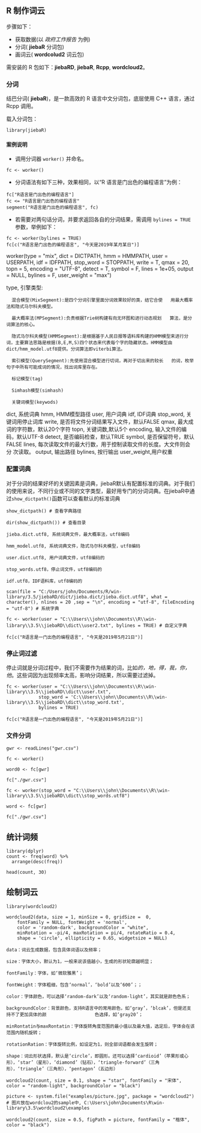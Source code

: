## R 制作词云

步骤如下：
- 获取数据(以 *政府工作报告* 为例)
- 分词( **jiebaR** 分词包)
- 画词云( **wordcolud2** 词云包)

需安装的 R 包如下：**jiebaRD**, **jiebaR**, **Rcpp**, **wordcloud2**。

### 分词
结巴分词( **jiebaR**)，是一款高效的 R 语言中文分词包，底层使用 C++ 语言，通过 Rcpp 调用。

载入分词包：
```
library(jiebaR)
```
#### 案例说明

- 调用分词器 `worker()` 并命名。
```{r}
fc <- worker()
```

- 分词语法有如下三种，效果相同，以“R 语言是门出色的编程语言”为例：
```{r}
fc["R语言是门出色的编程语言"]
fc <= "R语言是门出色的编程语言"
segment("R语言是门出色的编程语言", fc)
```

- 若需要对两句话分词，并要求返回各自的分词结果，需调用 `bylines = TRUE` 参数，举例如下：
```{r}
fc <- worker(bylines = TRUE)
fc[c("R语言是门出色的编程语言", "今天是2019年某月某日")]
```


worker(type = "mix", dict = DICTPATH, hmm = HMMPATH, user = USERPATH,
  idf = IDFPATH, stop_word = STOPPATH, write = T, qmax = 20, topn = 5,
  encoding = "UTF-8", detect = T, symbol = F, lines = 1e+05,
  output = NULL, bylines = F, user_weight = "max")


type, 引擎类型:

      混合模型(MixSegment):是四个分词引擎里面分词效果较好的类，结它合使   用最大概率法和隐式马尔科夫模型。
    
      最大概率法(MPSegment):负责根据Trie树构建有向无环图和进行动态规划   算法，是分词算法的核心。
    
      隐式马尔科夫模型(HMMSegment):是根据基于人民日报等语料库构建的HMM模型来进行分词，主要算法思路是根据(B,E,M,S)四个状态来代表每个字的隐藏状态。HMM模型由dict/hmm_model.utf8提供。分词算法即viterbi算法。
    
      索引模型(QuerySegment):先使用混合模型进行切词，再对于切出来的较长   的词，枚举句子中所有可能成词的情况，找出词库里存在。
    
      标记模型(tag)
    
      Simhash模型(simhash)
    
      关键词模型(keywods)
    
dict,      系统词典
hmm,       HMM模型路径
user,      用户词典
idf,       IDF词典
stop_word, 关键词用停止词库
write,     是否将文件分词结果写入文件，默认FALSE
qmax,      最大成词的字符数，默认20个字符
topn,      关键词数,默认5个
encoding,  输入文件的编码，默认UTF-8
detect,    是否编码检查，默认TRUE
symbol,    是否保留符号，默认FALSE
lines,     每次读取文件的最大行数，用于控制读取文件的长度。大文件则会分            次读取。
output,    输出路径
bylines,   按行输出
user_weight,用户权重


### 配置词典

对于分词的结果好坏的关键因素是词典，jiebaR默认有配置标准的词典。对于我们的使用来说，不同行业或不同的文字类型，最好用专门的分词词典。在jiebaR中通过`show_dictpath()`函数可以查看默认的标准词典

```{r}
show_dictpath() # 查看字典路径
```

```{r}
dir(show_dictpath()) # 查看目录
```

```
jieba.dict.utf8, 系统词典文件，最大概率法，utf8编码

hmm_model.utf8, 系统词典文件，隐式马尔科夫模型，utf8编码

user.dict.utf8, 用户词典文件，utf8编码的

stop_words.utf8，停止词文件，utf8编码的

idf.utf8，IDF语料库，utf8编码的
```

```{r}
scan(file = "C:/Users/john/Documents/R/win-library/3.5/jiebaRD/dict/jieba.dict/jieba.dict.utf8", what = character(), nlines = 20 ,sep = "\n", encoding = "utf-8", fileEncoding = "utf-8") # 系统字典
```



```{r}
fc <- worker(user = "C:\\Users\\john\\Documents\\R\\win-library\\3.5\\jiebaRD\\dict\\user2.txt", bylines = TRUE) # 自定义字典

fc[c("R语言是一门出色的编程语言", "今天是2019年5月21日")]
```


### 停止词过滤

停止词就是分词过程中，我们不需要作为结果的词，比如*的，地，得，我，你，他*。这些词因为出现频率太高，影响分词结果，所以需要过滤掉。

```{r}
fc <- worker(user = "C:\\Users\\john\\Documents\\R\\win-library\\3.5\\jiebaRD\\dict\\user.txt", 
            stop_word = 'C:\\Users\\john\\Documents\\R\\win-library\\3.5\\jiebaRD\\dict\\stop_word.txt', 
            bylines = TRUE)

fc[c("R语言是一门出色的编程语言", "今天是2019年5月21日")]
```

### 文件分词

```{r}
gwr <- readLines("gwr.csv") 

fc <- worker()

word0 <- fc[gwr]

fc["./gwr.csv"]

fc <- worker(stop_word = "C:\\Users\\john\\Documents\\R\\win-library\\3.5\\jiebaRD\\dict\\stop_words.utf8")

word <- fc[gwr]

fc["./gwr.csv"]
```

## 统计词频

```{r}
library(dplyr)
count <- freq(word) %>%
  arrange(desc(freq))

head(count, 30)
```

## 绘制词云

```{r}
library(wordcloud2)
```

```{r}
wordcloud2(data, size = 1, minSize = 0, gridSize =  0,  
    fontFamily = NULL, fontWeight = 'normal',  
    color = 'random-dark', backgroundColor = "white",  
    minRotation = -pi/4, maxRotation = pi/4, rotateRatio = 0.4,  
    shape = 'circle', ellipticity = 0.65, widgetsize = NULL) 
```

```
data：词云生成数据，包含具体词语以及频率；

size：字体大小，默认为1，一般来说该值越小，生成的形状轮廓越明显；

fontFamily：字体，如‘微软雅黑’；

fontWeight：字体粗细，包含‘normal’，‘bold’以及‘600’；；

color：字体颜色，可以选择‘random-dark’以及‘random-light’，其实就是颜色色系；

backgroundColor：背景颜色，支持R语言中的常用颜色，如‘gray’，‘blcak’，但是还支持不了更加具体的颜                  色选择，如‘gray20’；

minRontatin与maxRontatin：字体旋转角度范围的最小值以及最大值，选定后，字体会在该范围内随机旋转；

rotationRation：字体旋转比例，如设定为1，则全部词语都会发生旋转；

shape：词云形状选择，默认是‘circle’，即圆形。还可以选择‘cardioid’（苹果形或心形），‘star’（星形），‘diamond’（钻石），‘triangle-forward’（三角形），‘triangle’（三角形），‘pentagon’（五边形）
```

```{r}
wordcloud2(count, size = 0.1, shape = "star", fontFamily = "宋体", color = "random-light", backgroundColor = "black")
```


```{r}
picture <- system.file("examples/picture.jpg", package = "wordcloud2") # 图片放在wordclou2的sample中, C:\Users\john\Documents\R\win-library\3.5\wordcloud2\examples

wordcloud2(count, size = 0.5, figPath = picture, fontFamily = "楷体", color = "black")
```
